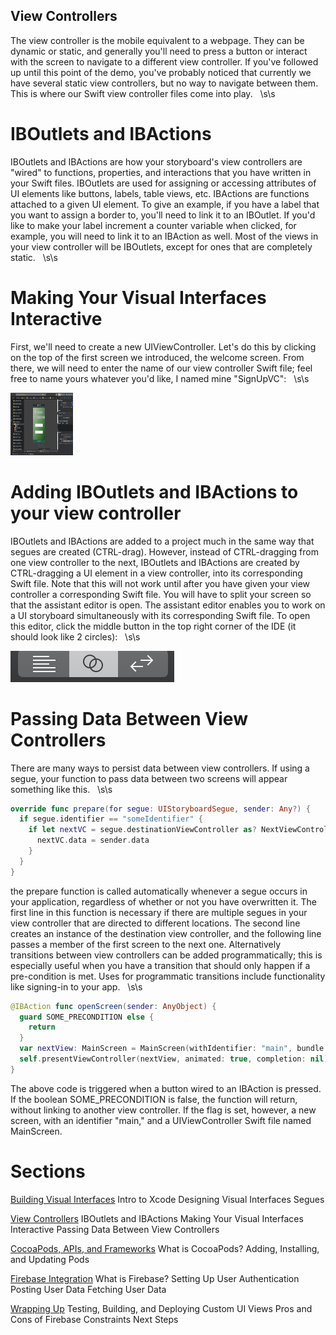 ## View Controllers
The view controller is the mobile equivalent to a webpage. They can be dynamic or static, and generally you'll need to press a button or interact with the screen to navigate to a different view controller. If you've followed up until this point of the demo, you've probably noticed that currently we have several static view controllers, but no way to navigate between them. This is where our Swift view controller files come into play. &nbsp; \s\s

# IBOutlets and IBActions
IBOutlets and IBActions are how your storyboard's view controllers are "wired" to functions, properties, and interactions that you have written in your Swift files. IBOutlets are used for assigning or accessing attributes of UI elements like buttons, labels, table views, etc. IBActions are functions attached to a given UI element. To give an example, if you have a label that you want to assign a border to, you'll need to link it to an IBOutlet. If you'd like to make your label increment a counter variable when clicked, for example, you will need to link it to an IBAction as well. Most of the views in your view controller will be IBOutlets, except for ones that are completely static. &nbsp; \s\s

# Making Your Visual Interfaces Interactive
First, we'll need to create a new UIViewController. Let's do this by clicking on the top of the first screen we introduced, the welcome screen. From there, we will need to enter the name of our view controller Swift file; feel free to name yours whatever you'd like, I named mine "SignUpVC": &nbsp; \s\s

<img src="workshopImages/addingViewControllers.png"
alt="Adding view controllers"
height="100" width="100" />


# Adding IBOutlets and IBActions to your view controller
IBOutlets and IBActions are added to a project much in the same way that segues are created (CTRL-drag). However, instead of CTRL-dragging from one view controller to the next, IBOutlets and IBActions are created by CTRL-dragging a UI element in a view controller, into its corresponding Swift file. Note that this will not work until after you have given your view controller a corresponding Swift file. You will have to split your screen so that the assistant editor is open. The assistant editor enables you to work on a UI storyboard simultaneously with its corresponding Swift file. To open this editor, click the middle button in the top right corner of the IDE (it should look like 2 circles): &nbsp; \s\s

<img src="workshopImages/assistantEditor.png"
alt="Assistant Editor"/>


# Passing Data Between View Controllers
There are many ways to persist data between view controllers. If using a segue, your function to pass data between two screens will appear something like this. &nbsp; \s\s
```Swift
override func prepare(for segue: UIStoryboardSegue, sender: Any?) {
  if segue.identifier == "someIdentifier" {
    if let nextVC = segue.destinationViewController as? NextViewController {
      nextVC.data = sender.data
    }
  }
}
```
the prepare function is called automatically whenever a segue occurs in your application, regardless of whether or not you have overwritten it. The first line in this function is necessary if there are multiple segues in your view controller that are directed to different locations. The second line creates an instance of the destination view controller, and the following line passes a member of the first screen to the next one. Alternatively transitions between view controllers can be added programmatically; this is especially useful when you have a transition that should only happen if a pre-condition is met. Uses for programmatic transitions include functionality like signing-in to your app. &nbsp; \s\s
```Swift
@IBAction func openScreen(sender: AnyObject) {
  guard SOME_PRECONDITION else {
    return
  }
  var nextView: MainScreen = MainScreen(withIdentifier: "main", bundle: nil)
  self.presentViewController(nextView, animated: true, completion: nil)
}
```
The above code is triggered when a button wired to an IBAction is pressed. If the boolean SOME_PRECONDITION is false, the function will return, without linking to another view controller. If the flag is set, however, a new screen, with an identifier "main," and a UIViewController Swift file named MainScreen.


# Sections


<a href="Visual-Interfaces.md">Building Visual Interfaces</a>
Intro to Xcode
Designing Visual Interfaces
Segues


<a href="ViewControllers.md">View Controllers</a>
IBOutlets and IBActions
Making Your Visual Interfaces Interactive
Passing Data Between View Controllers


<a href="Frameworks.md">CocoaPods, APIs, and Frameworks</a>
What is CocoaPods?
Adding, Installing, and Updating Pods

<a href="Firebase.md">Firebase Integration</a>
What is Firebase?
Setting Up
User Authentication
Posting User Data
Fetching User Data

<a href="Conclusion.md">Wrapping Up</a>
Testing, Building, and Deploying
Custom UI Views
Pros and Cons of Firebase
Constraints
Next Steps
